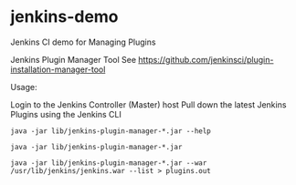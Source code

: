 # jenkins-demo
Jenkins CI demo for Managing Plugins

Jenkins Plugin Manager Tool
See https://github.com/jenkinsci/plugin-installation-manager-tool

Usage:

Login to the Jenkins Controller (Master) host 
Pull down the latest Jenkins Plugins using the Jenkins CLI

```
java -jar lib/jenkins-plugin-manager-*.jar --help

java -jar lib/jenkins-plugin-manager-*.jar

java -jar lib/jenkins-plugin-manager-*.jar --war /usr/lib/jenkins/jenkins.war --list > plugins.out
```
